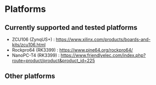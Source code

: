 # Platforms

## Currently supported and tested platforms

- ZCU106 (ZynqUS+) : https://www.xilinx.com/products/boards-and-kits/zcu106.html
- Rockpro64 (RK3399) : https://www.pine64.org/rockpro64/
- NanoPC-T4 (RK3399) : https://www.friendlyelec.com/index.php?route=product/product&product_id=225

## Other platforms
